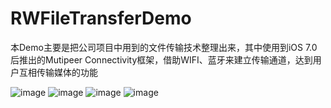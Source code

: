 # RWFileTransferDemo

本Demo主要是把公司项目中用到的文件传输技术整理出来，其中使用到iOS 7.0 后推出的Mutipeer Connectivity框架，借助WIFI、蓝牙来建立传输通道，达到用户互相传输媒体的功能

![image](https://github.com/Ryan-Wong-iOS/RWFileTransfer/blob/master/1.JPG)
![image](https://github.com/Ryan-Wong-iOS/RWFileTransfer/blob/master/2.JPG)
![image](https://github.com/Ryan-Wong-iOS/RWFileTransfer/blob/master/3.JPG)
![image](https://github.com/Ryan-Wong-iOS/RWFileTransfer/blob/master/4.gif)

